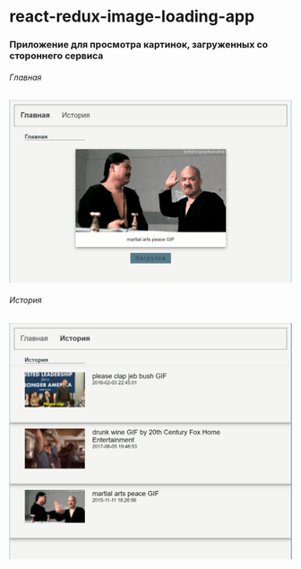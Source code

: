 # react-redux-image-loading-app

### Приложение для просмотра картинок, загруженных со стороннего сервиса

###### Главная
![Image](https://github.com/dark-dao/react-redux-image-loading-app/blob/master/main_page_screen.PNG?raw=true)

###### История
![Image](https://github.com/dark-dao/react-redux-image-loading-app/blob/master/history_page_screen.PNG?raw=true)
